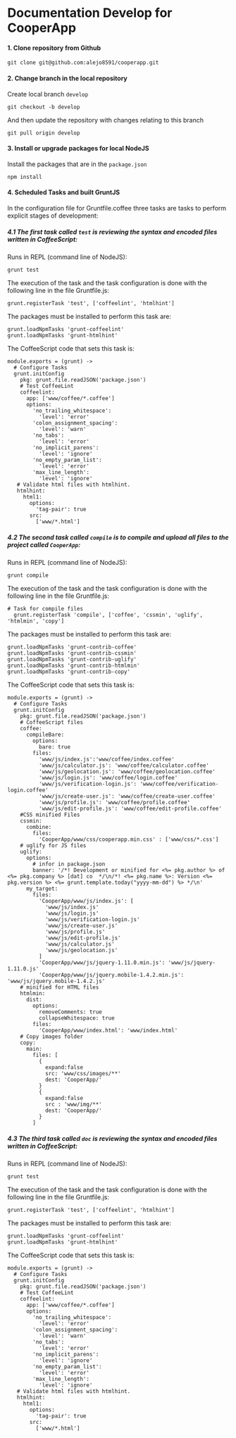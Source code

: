 # Documentation Develop for CooperApp

#### 1. Clone repository from Github

`git clone git@github.com:alejo8591/cooperapp.git`


#### 2. Change branch in the local repository

Create local branch `develop`

`git checkout -b develop`

And then update the repository with changes relating to this branch

`git pull origin develop`


#### 3. Install or upgrade packages for local NodeJS

Install the packages that are in the `package.json`

`npm install`


#### 4. Scheduled Tasks and built GruntJS

In the configuration file for Gruntfile.coffee three tasks are tasks to perform explicit stages of development:

##### 4.1 The first task called `test` is reviewing the syntax and encoded files written in CoffeeScript:

Runs in REPL (command line of NodeJS):

`grunt test`

The execution of the task and the task configuration is done with the following line in the file Gruntfile.js:

```coffee-script
grunt.registerTask 'test', ['coffeelint', 'htmlhint']
```

The packages must be installed to perform this task are:

``` coffee-script
grunt.loadNpmTasks 'grunt-coffeelint'
grunt.loadNpmTasks 'grunt-htmlhint'
```

The CoffeeScript code that sets this task is:

``` coffee-script
module.exports = (grunt) ->
  # Configure Tasks
  grunt.initConfig
    pkg: grunt.file.readJSON('package.json')
    # Test CoffeeLint
    coffeelint:
      app: ['www/coffee/*.coffee']
      options:
        'no_trailing_whitespace':
          'level': 'error'
        'colon_assignment_spacing':
          'level': 'warn'
        'no_tabs':
          'level': 'error'
        'no_implicit_parens':
          'level': 'ignore'
        'no_empty_param_list':
          'level': 'error'
        'max_line_length':
          'level': 'ignore'
   # Validate html files with htmlhint.
   htmlhint:
     html1:
       options:
         'tag-pair': true
       src:
         ['www/*.html']
```

##### 4.2 The second task called `compile` is to compile and upload all files to the project called `CooperApp`:

Runs in REPL (command line of NodeJS):

`grunt compile`

The execution of the task and the task configuration is done with the following line in the file Gruntfile.js:

```coffee-script
# Task for compile files
  grunt.registerTask 'compile', ['coffee', 'cssmin', 'uglify', 'htmlmin', 'copy']
```

The packages must be installed to perform this task are:

``` coffee-script
grunt.loadNpmTasks 'grunt-contrib-coffee'
grunt.loadNpmTasks 'grunt-contrib-cssmin'
grunt.loadNpmTasks 'grunt-contrib-uglify'
grunt.loadNpmTasks 'grunt-contrib-htmlmin'
grunt.loadNpmTasks 'grunt-contrib-copy'
```

The CoffeeScript code that sets this task is:

``` coffee-script
module.exports = (grunt) ->
  # Configure Tasks
  grunt.initConfig
    pkg: grunt.file.readJSON('package.json')
    # CoffeeScript files
    coffee:
      compileBare:
        options:
          bare: true
        files:
          'www/js/index.js':'www/coffee/index.coffee'
          'www/js/calculator.js': 'www/coffee/calculator.coffee'
          'www/js/geolocation.js': 'www/coffee/geolocation.coffee'
          'www/js/login.js': 'www/coffee/login.coffee'
          'www/js/verification-login.js': 'www/coffee/verification-login.coffee'
          'www/js/create-user.js': 'www/coffee/create-user.coffee'
          'www/js/profile.js': 'www/coffee/profile.coffee'
          'www/js/edit-profile.js': 'www/coffee/edit-profile.coffee'
    #CSS minified Files
    cssmin:
      combine:
        files: 
          'CooperApp/www/css/cooperapp.min.css' : ['www/css/*.css']
    # uglify for JS files
    uglify:
      options:
      	# infor in package.json
        banner: '/*! Development or minified for <%= pkg.author %> of <%= pkg.company %> [dat] co  */\n/*! <%= pkg.name %>: Version <%= pkg.version %> <%= grunt.template.today("yyyy-mm-dd") %> */\n'
      my_target:
        files:
          'CooperApp/www/js/index.js': [
            'www/js/index.js'
            'www/js/login.js'
            'www/js/verification-login.js'
            'www/js/create-user.js'
            'www/js/profile.js'
            'www/js/edit-profile.js'
            'www/js/calculator.js'
            'www/js/geolocation.js'
          ]
          'CooperApp/www/js/jquery-1.11.0.min.js': 'www/js/jquery-1.11.0.js'
          'CooperApp/www/js/jquery.mobile-1.4.2.min.js': 'www/js/jquery.mobile-1.4.2.js'
    # minified for HTML files
    htmlmin:
      dist:
        options:
          removeComments: true
          collapseWhitespace: true
        files:
          'CooperApp/www/index.html': 'www/index.html'
    # Copy images folder
    copy:
      main:
        files: [
          {
            expand:false
            src: 'www/css/images/**'
            dest: 'CooperApp/'
          }
          {
            expand:false
            src : 'www/img/**'
            dest: 'CooperApp/'
          }
        ]
```

##### 4.3 The third task called `doc` is reviewing the syntax and encoded files written in CoffeeScript:

Runs in REPL (command line of NodeJS):

`grunt test`

The execution of the task and the task configuration is done with the following line in the file Gruntfile.js:

```coffee-script
grunt.registerTask 'test', ['coffeelint', 'htmlhint']
```

The packages must be installed to perform this task are:

``` coffee-script
grunt.loadNpmTasks 'grunt-coffeelint'
grunt.loadNpmTasks 'grunt-htmlhint'
```

The CoffeeScript code that sets this task is:

``` coffee-script
module.exports = (grunt) ->
  # Configure Tasks
  grunt.initConfig
    pkg: grunt.file.readJSON('package.json')
    # Test CoffeeLint
    coffeelint:
      app: ['www/coffee/*.coffee']
      options:
        'no_trailing_whitespace':
          'level': 'error'
        'colon_assignment_spacing':
          'level': 'warn'
        'no_tabs':
          'level': 'error'
        'no_implicit_parens':
          'level': 'ignore'
        'no_empty_param_list':
          'level': 'error'
        'max_line_length':
          'level': 'ignore'
   # Validate html files with htmlhint.
   htmlhint:
     html1:
       options:
         'tag-pair': true
       src:
         ['www/*.html']
```
